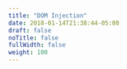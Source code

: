```yaml
---
title: "DOM Injection"
date: 2018-01-14T21:38:44-05:00
draft: false
noTitle: false
fullWidth: false
weight: 100
---
```


